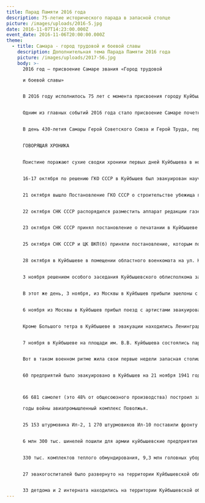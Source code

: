```yaml
---
title: Парад Памяти 2016 года
description: 75-летие исторического парада в запасной столце
picture: /images/uploads/2016-5.jpg
date: 2016-11-07T14:23:00.000Z
event_date: 2016-11-06T20:00:00.000Z
theme:
  - title: Самара - город трудовой и боевой славы
    description: Дополнительная тема Парада Памяти 2016 года
    picture: /images/uploads/2017-56.jpg
    body: >-
      2016 год – присвоение Самаре звания «Город трудовой

      и боевой славы»


      В 2016 году исполнилось 75 лет с момента присвоения городу Куйбышеву статуса Запасной столицы страны. В город были эвакуированы 123 промышленных предприятия, партийные и советские деятели СССР, иностранные посольства и ведомства, военные атташе, советские и иностранные журналисты, известные деятели культуры и искусства.


      Одним из главных событий 2016 года стало присвоение Самаре почетного звания «Город трудовой и боевой славы». Самара стала первым городом, удостоенным этого почетного знака. С инициативой присвоения данного статуса выступили ветераны Великой Отечественной войны, общественность, власти области и города. По поручению Губернатора был разработан соответствующий законопроект. Депутаты областной Думы приняли его сразу в двух чтениях. Это предложение было поддержано Президентом России Владимиром Путиным.


      В день 430-летия Самары Герой Советского Союза и Герой Труда, первая женщина-космонавт Валентина Терешкова, Герой России и командующий ВДВ генерал-полковник Владимир Шаманов вручили городу почетный знак, грамоту и наградную ленту.


      ГОВОРЯЩАЯ ХРОНИКА


      Поистине поражают сухие сводки хроники первых дней Куйбышева в новом статусе. Сложно себе представить – для того, чтобы перевезти в наш город целые заводы, с оборудованием и многотысячными коллективами, понадобились считаные дни… Уже 15 октября, в день подписания постановления, в Куйбышев прибыли в эвакуацию Госплан СССР, часть аппарата ЦК ВКП(б), СНК СССР, ЦК ВЛКСМ и некоторые отделы Наркомата обороны. 


      16-17 октября по решению ГКО СССР в Куйбышев был эвакуирован научно-исследовательский институт авиационных материалов в составе 650 сотрудников и 2 тыс. единиц дорогостоящего – и во многом секретного – оборудования. 20 октября в Куйбышев прибыл дипломатический корпус из 22 государств. Все посольства были размещены в центральной части города в старинных особняках.


      21 октября вышло Постановление ГКО СССР о строительстве убежища глубокого заложения в Куйбышеве. Объект был построен в кратчайшие сроки, сегодня он нам известен как бункер Сталина.


      22 октября СНК СССР распорядился разместить аппарат редакции газеты «Правда» в Куйбышеве в помещениях редакции местной газеты «Волжская коммуна», освободив для этого 21 комнату в зданиях на ул. Кооперативной и пер. Специалистов.


      23 октября СНК СССР принял постановление о печатании в Куйбышеве газеты «Известия Советов депутатов трудящихся СССР» и других изданий – в частности, «Ведомостей Верховного Совета Союза ССР» на 16 национальных союзных языках.


      25 октября СНК СССР и ЦК ВКП(б) приняли постановление, которым поручали заместителю председателя СНК СССР Н.А. Вознесенскому представлять в Куйбышеве Совет народных комиссаров, руководить работой эвакуируемых на восток наркоматов и добиться в кратчайший срок пуска заводов, переброшенных на Волгу, Урал и в Сибирь.


      28 октября в Куйбышеве в помещении областного военкомата на ул. Куйбышева, 104, был размещен передислоцированный из Москвы Наркомат обороны. 


      3 ноября решением особого заседания Куйбышевского облисполкома закреплено размещение эвакуированных из Москвы наркоматов: в Куйбышеве – Госплана СССР, в Сызрани – Наркомлегпрома, Наркомэлектростанций и Торгбанка СССР.


      В этот же день, 3 ноября, из Москвы в Куйбышев прибыли эшелоны с работниками Метростроя для строительства командных пунктов и бомбоубежищ.


      6 ноября из Москвы в Куйбышев прибыл поезд с артистами эвакуированного Большого театра СССР. Газета «Волжская коммуна» того времени свидетельствует, что первый оперный спектакль «Травиата» Дж. Верди состоялся 11 декабря 1941 года. До того момента прибывшая труппа показывала отрывки из опер в концертном исполнении.


      Кроме Большого тетра в Куйбышеве в эвакуации находились Ленинградский драматический театр, Симфонический оркестр Всесоюзного радио.


      7 ноября в Куйбышеве на площади им. В.В. Куйбышева состоялись парад войск и демонстрация трудящихся. С трибуны демонстрантов приветствовали М.И. Калинин, Н.А. Вознесенский, Н.М. Шверник.


      Вот в таком военном ритме жила свои первые недели запасная столица страны: принимала наркоматы и труппы театров, многотысячные коллективы заводов, фабрик, научных институтов, учреждений. Чтобы всем вместе ковать будущую Великую Победу.


      60 предприятий было эвакуировано в Куйбышев на 21 ноября 1941 года. 



      66 681 самолет (это 48% от общесоюзного производства) построил за

      годы войны авиапромышленный комплекс Поволжья.


      25 153 штурмовика Ил-2, 1 270 штурмовиков Ил-10 поставили фронту эвакуированные в Куйбышев заводы № 1 и № 18.


      6 млн 300 тыс. шинелей пошили для армии куйбышевские предприятия легкой промышленности,


      330 тыс. комплектов теплого обмундирования, 9,3 млн головных уборов, 172 тыс. армейских курток.


      27 эвакогоспиталей было развернуто на территории Куйбышевской области к февралю 1942 года, в них лечились 9 282 раненых.


      33 детдома и 2 интерната находились на территории Куйбышевской области на 1 апреля 1943 года с контингентом 4 061 ребенок.
---
```

